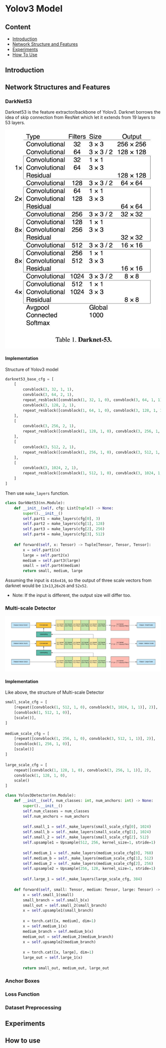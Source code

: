 # Yolov3 Model

## Content

- [Introduction](#Introduction)
- [Network Structure and Features](#Network-Structure-and-Features)
- [Experiments](#Training-Experiments)
- [How To Use](#How-To-Use)

## Introduction

## Network Structures and Features
### DarkNet53

Darknet53 is the feature extractor/backbone of Yolov3. Darknet borrows the idea of skip connection from ResNet which let it extends from 19 layers to 53 layers.

<div align="center">
    <img src="../images/backbones/darknet_architecture.jpeg">
</div>

#### Implementation

Structure of Yolov3 model

```python
darknet53_base_cfg = [
    [   
        convblock(3, 32, 1, 1),
        convblock(3, 64, 2, 1),
        repeat_resblock([convblock(1, 32, 1, 0), convblock(3, 64, 1, 1)], 1),
        convblock(3, 128, 2, 1),
        repeat_resblock([convblock(1, 64, 1, 0), convblock(3, 128, 1, 1)], 2)
    ],
    [
        convblock(3, 256, 2, 1),
        repeat_resblock([convblock(1, 128, 1, 0), convblock(3, 256, 1, 1)], 8)
    ],
    [
        convblock(3, 512, 2, 1),
        repeat_resblock([convblock(1, 256, 1, 0), convblock(3, 512, 1, 1)], 8)
    ],
    [
        convblock(3, 1024, 2, 1),
        repeat_resblock([convblock(1, 512, 1, 0), convblock(3, 1024, 1, 1)], 4)
    ]
]
```

Then use ```make_layers``` function.

```python
class DarkNet53(nn.Module):
    def __init__(self, cfg: List[tuple]) -> None:
        super().__init__()
        self.part1 = make_layers(cfg[0], 3)
        self.part2 = make_layers(cfg[1], 128)
        self.part3 = make_layers(cfg[2], 256)
        self.part4 = make_layers(cfg[3], 512)
        
    def forward(self, x: Tensor) -> Tuple[Tensor, Tensor, Tensor]:
        x = self.part1(x)
        large = self.part2(x)
        medium = self.part3(large)
        small = self.part4(medium)
        return small, medium, large
```

Assuming the input is ```416x416```, so the output of three scale vectors from darknet would be ```13x13```,```26x26``` and ```52x52```.
- Note: If the input is different, the output size will differ too.

### Multi-scale Detector

<div align="center">
    <img src="../images/detectors/multiscale_detector.jpeg">
</div>


#### Implementation

Like above, the structure of Multi-scale Detector

```python
small_scale_cfg = [
    [repeat([convblock(1, 512, 1, 0), convblock(3, 1024, 1, 1)], 2)],
    [convblock(1, 512, 1, 0)],
    [scale()],
]

medium_scale_cfg = [
    [repeat([convblock(1, 256, 1, 0), convblock(3, 512, 1, 1)], 2)],
    [convblock(1, 256, 1, 0)],
    [scale()]
]

large_scale_cfg = [
    repeat([convblock(1, 128, 1, 0), convblock(3, 256, 1, 1)], 2),
    convblock(1, 128, 1, 0),
    scale()
]
```

```python
class Yolov3Detector(nn.Module):
    def __init__(self, num_classes: int, num_anchors: int) -> None:
        super().__init__()
        self.num_classes = num_classes
        self.num_anchors = num_anchors
        
        self.small_1 = self._make_layers(small_scale_cfg[0], 1024)
        self.small_b = self._make_layers(small_scale_cfg[1], 1024)
        self.small_2 = self._make_layers(small_scale_cfg[2], 512)
        self.upsample1 = Upsample(512, 256, kernel_size=1, stride=1)
        
        self.medium_1 = self._make_layers(medium_scale_cfg[0], 768)
        self.medium_b = self._make_layers(medium_scale_cfg[1], 512)
        self.medium_2 = self._make_layers(medium_scale_cfg[2], 256)
        self.upsample2 = Upsample(256, 128, kernel_size=1, stride=1)
        
        self.large_1 = self._make_layers(large_scale_cfg, 384)
    
    def forward(self, small: Tensor, medium: Tensor, large: Tensor) -> Tuple[Tensor, Tensor, Tensor]:
        x = self.small_1(small)
        small_branch = self.small_b(x)
        small_out = self.small_2(small_branch)
        x = self.upsample1(small_branch)
        
        x = torch.cat([x, medium], dim=1)
        x = self.medium_1(x)
        medium_branch = self.medium_b(x)
        medium_out = self.medium_2(medium_branch)
        x = self.upsample2(medium_branch)
        
        x = torch.cat([x, large], dim=1)
        large_out = self.large_1(x)
        
        return small_out, medium_out, large_out
```

### Anchor Boxes

### Loss Function

### Dataset Preprocessing

## Experiments

## How to use